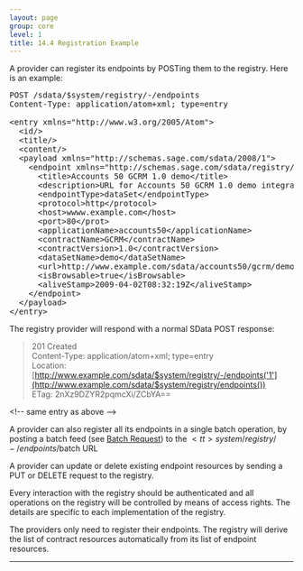 ```yaml
---
layout: page
group: core
level: 1
title: 14.4 Registration Example
---
```


A provider can register its endpoints by POSTing them to the registry. Here
is an example:

<pre>POST /sdata/$system/registry/-/endpoints
Content-Type: application/atom+xml; type=entry
&nbsp;
&lt;entry xmlns="http://www.w3.org/2005/Atom"&gt;
&nbsp; &lt;id/&gt;
&nbsp; &lt;title/&gt;
&nbsp; &lt;content/&gt;
  &lt;payload xmlns="http://schemas.sage.com/sdata/2008/1"&gt;
&nbsp;   &lt;endpoint xmlns="http://schemas.sage.com/sdata/registry/2009"&gt;
      &lt;title&gt;Accounts 50 GCRM 1.0 demo&lt;/title&gt;
      &lt;description&gt;URL for Accounts 50 GCRM 1.0 demo integration&lt;description&gt;
      &lt;endpointType&gt;dataSet&lt;/endpointType&gt;
      &lt;protocol&gt;http&lt;/protocol&gt;
      &lt;host&gt;wwww.example.com&lt;/host&gt;
      &lt;port&gt;80&lt;/prot&gt;
      &lt;applicationName&gt;accounts50&lt;/applicationName&gt;
      &lt;contractName&gt;GCRM&lt;/contractName&gt;
      &lt;contractVersion&gt;1.0&lt;/contractVersion&gt;
      &lt;dataSetName&gt;demo&lt;/dataSetName&gt;
      &lt;url&gt;http://www.example.com/sdata/accounts50/gcrm/demo&lt;url&gt;
      &lt;isBrowsable&gt;true&lt;/isBrowsable&gt;
      &lt;aliveStamp&gt;2009-04-02T08:32:19Z&lt;/aliveStamp&gt;
    &lt;/endpoint&gt;
  &lt;/payload&gt;
&lt;/entry&gt;</pre>

The registry provider will respond with a normal SData POST response:

> 201 Created   
Content-Type: application/atom+xml; type=entry   
Location: [http://www.example.com/sdata/$system/registry/-/endpoints('1'](http://www.example.com/sdata/$system/registry/endpoints())   
ETag: 2nXz9DZYR2pqmcXi/ZCbYA==&nbsp;

&lt;!-- same entry as above --&gt; </pre>

A provider can also register all its endpoints in a single batch operation,
by posting a batch feed (see [Batch Request](../1203/ "12.3 Synchronous Batch Request")) to the
$<tt>system/registry/-/endpoints/$batch</tt> URL

A provider can update or delete existing endpoint resources by sending a PUT
or DELETE request to the registry.

Every interaction with the registry should be authenticated and all
operations on the registry will be controlled by means of access rights. The
details are specific to each implementation of the registry.

The providers only need to register their endpoints. The registry will derive
the list of contract resources automatically from its list of endpoint
resources.

* * *